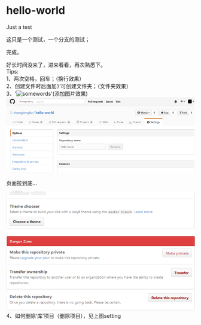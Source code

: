 # hello-world
Just a test  

这只是一个测试，一个分支的测试；  

完成。  

  
  
  
  
  
  
好长时间没来了，进来看看，再次熟悉下。  
Tips:  
1、两次空格，回车；（换行效果）  
2、创建文件时后面加‘/’可创建文件夹；（文件夹效果）  
3、'![somewords](图片链接地址_img_url)'(添加图片效果)  
![image](https://github.com/zhangkmsjtu/hello-world/blob/master/pictures/github-setting.png)  

页面拉到底...  

![image](https://github.com/zhangkmsjtu/hello-world/blob/master/pictures/github-delete.png)  
4、如何删除‘库’项目（删除项目），见上图setting  
